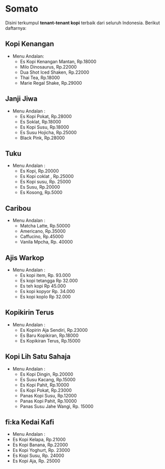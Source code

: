 # Somato

Disini terkumpul **tenant-tenant kopi** terbaik dari seluruh Indonesia. Berikut daftarnya:

## Kopi Kenangan
- Menu Andalan:
  - Es Kopi Kenangan Mantan, Rp.18000
  - Milo Dinosaurus, Rp.22000
  - Dua Shot Iced Shaken, Rp.22000
  - Thai Tea, Rp.18000
  - Marie Regal Shake, Rp.29000

## Janji Jiwa
- Menu Andalan :
  - Es Kopi Pokat, Rp.28000
  - Es Soklat, Rp.18000
  - Es Kopi Susu, Rp.18000
  - Es Susu Hojicha, Rp.25000
  - Black Pink, Rp.28000


## Tuku 
- Menu Andalan :
  - Es Kopi, Rp.20000
  - Es Kopi coklat , Rp.25000
  - Es Kopi susu, Rp. 25000
  - Es Susu, Rp.20000
  - Es Kosong, Rp.5000


## Caribou
- Menu Andalan :
  - Matcha Latte, Rp.50000
  - Americano, Rp.35000
  - Caffucino, Rp.45000
  - Vanila Mpcha, Rp. 40000


## Ajis Warkop
- Menu Andalan :
  - Es kopi item, Rp. 93.000
  - Es kopi tetangga Rp 32.000
  - Es teh kopi Rp 45.000
  - Es kopi kopyor Rp. 34.000
  - Es kopi koplo Rp 32.000

  
## Kopikirin Terus
- Menu Andalan :
  - Es Kopirin Aja Sendiri, Rp.23000
  - Es Baru Kopikiran, Rp.18000
  - Es Kopikiran Terus, Rp.15000


## Kopi Lih Satu Sahaja
- Menu Andalan :
  - Es Kopi Dingin, Rp.20000
  - Es Susu Kacang, Rp.15000
  - Es Kopi Pahit, Rp.10000
  - Es Kopi Pokat, Rp.23000
  - Panas Kopi Susu, Rp.12000
  - Panas Kopi Pahit, Rp.10000
  - Panas Susu Jahe Wangi, Rp. 15000


## fi:ka Kedai Kafi
- Menu Andalan :
 - Es Kopi Kelapa, Rp.21000
 - Es Kopi Banana, Rp.22000
 - Es Kopi Yoghurt, Rp. 23000
 - Es Kopi Susu, Rp. 24000
 - Es Kopi Aja, Rp. 25000 

